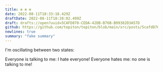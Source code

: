 ```yaml
---
title: ✼ ✼ ✼
date: 2022-08-11T18:33:18.429Z
draftDate: 2022-08-11T18:28:02.499Z
draft: drafts://open?uuid=5CAFD870-CEDA-42DB-B76B-B99382D3A57D
github: https://github.com/tepiton/tepiton/blob/main/src/posts/5cafd870-ceda-42db-b76b-b99382d3a57d.md
newlines: true
summary: "fake summary"
---
```

I'm oscillating between two states:

Everyone is talking to me: I hate everyone!
Everyone hates me: no one is talking to me!
